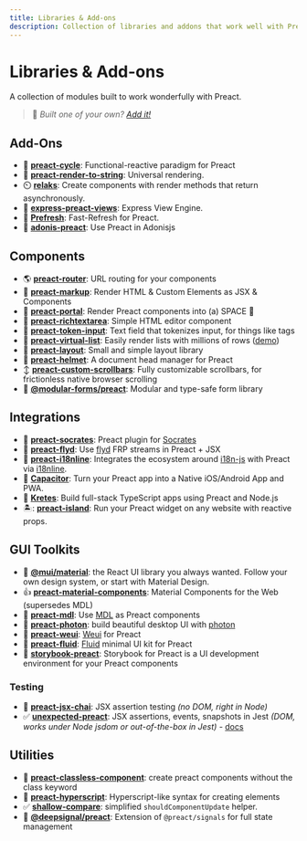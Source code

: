 ```yaml
---
title: Libraries & Add-ons
description: Collection of libraries and addons that work well with Preact
---
```


# Libraries & Add-ons

A collection of modules built to work wonderfully with Preact.

> :information_desk_person: _Built one of your own?
> [Add it!](https://github.com/preactjs/preact-www/blob/master/content/en/about/libraries-addons.md)_

## Add-Ons

- :repeat: **[preact-cycle](https://github.com/developit/preact-cycle)**: Functional-reactive paradigm for Preact
- :page_facing_up: **[preact-render-to-string](https://github.com/preactjs/preact-render-to-string)**: Universal rendering.
- :timer_clock: **[relaks](https://github.com/trambarhq/relaks)**: Create components with render methods that return asynchronously.
- :nut_and_bolt: **[express-preact-views](https://github.com/edwjusti/express-preact-views)**: Express View Engine.
- :floppy_disk: **[Prefresh](https://github.com/JoviDeCroock/prefresh)**: Fast-Refresh for Preact.
- :bookmark_tabs: **[adonis-preact](https://github.com/DonsWayo/adonis-preact)**: Use Preact in Adonisjs

## Components

- :earth_americas: **[preact-router](https://github.com/preactjs/preact-router)**: URL routing for your components
- :bookmark_tabs: **[preact-markup](https://github.com/developit/preact-markup)**: Render HTML & Custom Elements as JSX & Components
- :satellite: **[preact-portal](https://github.com/developit/preact-portal)**: Render Preact components into (a) SPACE :milky_way:
- :pencil: **[preact-richtextarea](https://github.com/developit/preact-richtextarea)**: Simple HTML editor component
- :bookmark: **[preact-token-input](https://github.com/developit/preact-token-input)**: Text field that tokenizes input, for things like tags
- :card_index: **[preact-virtual-list](https://github.com/developit/preact-virtual-list)**: Easily render lists with millions of rows ([demo](https://jsfiddle.net/developit/qqan9pdo/))
- :triangular_ruler: **[preact-layout](https://download.github.io/preact-layout/)**: Small and simple layout library
- :construction_worker: **[preact-helmet](https://github.com/download/preact-helmet)**: A document head manager for Preact
- :arrow_up_down: **[preact-custom-scrollbars](https://github.com/lucafalasco/preact-custom-scrollbars)**: Fully customizable scrollbars, for frictionless native browser scrolling
- 🧱 **[@modular-forms/preact](https://modularforms.dev/)**: Modular and type-safe form library

## Integrations

- :thought_balloon: **[preact-socrates](https://github.com/matthewmueller/preact-socrates)**: Preact plugin for [Socrates](http://github.com/matthewmueller/socrates)
- :rowboat: **[preact-flyd](https://github.com/xialvjun/preact-flyd)**: Use [flyd](https://github.com/paldepind/flyd) FRP streams in Preact + JSX
- :speech_balloon: **[preact-i18nline](https://github.com/download/preact-i18nline)**: Integrates the ecosystem around [i18n-js](https://github.com/everydayhero/i18n-js) with Preact via [i18nline](https://github.com/download/i18nline).
- :diamond_shape_with_a_dot_inside: **[Capacitor](https://capacitorjs.com/solution/preact)**: Turn your Preact app into a Native iOS/Android App and PWA.
- :ice_cube: **[Kretes](https://kretes.dev/docs/howtos/preact-setup/)**: Build full-stack TypeScript apps using Preact and Node.js
- 🏝: **[preact-island](https://github.com/mwood23/preact-island)**: Run your Preact widget on any website with reactive props.

## GUI Toolkits

- 🎴 **[@mui/material](https://github.com/mui/material-ui/tree/master/examples/material-ui-preact)**: the React UI library you always wanted. Follow your own design system, or start with Material Design.
- :thumbsup: **[preact-material-components](https://github.com/prateekbh/preact-material-components)**: Material Components for the Web (supersedes MDL)
- :white_square_button: **[preact-mdl](https://github.com/developit/preact-mdl)**: Use [MDL](https://getmdl.io) as Preact components
- :rocket: **[preact-photon](https://github.com/developit/preact-photon)**: build beautiful desktop UI with [photon](http://photonkit.com)
- :penguin: **[preact-weui](https://github.com/afeiship/preact-weui)**: [Weui](https://github.com/afeiship/preact-weui) for Preact
- 💅 **[preact-fluid](https://github.com/ajainvivek/preact-fluid)**: [Fluid](https://github.com/ajainvivek/preact-fluid) minimal UI kit for Preact
- :book: **[storybook-preact](https://github.com/storybooks/storybook/tree/next/app/preact)**: Storybook for Preact is a UI development environment for your Preact components

### Testing

- :microscope: **[preact-jsx-chai](https://github.com/developit/preact-jsx-chai)**: JSX assertion testing _(no DOM, right in Node)_
- :white_check_mark: **[unexpected-preact](https://github.com/bruderstein/unexpected-preact)**: JSX assertions, events, snapshots in Jest _(DOM, works under Node jsdom or out-of-the-box in Jest)_ - [docs](https://bruderstein.github.io/unexpected-preact/)

## Utilities

- :tophat: **[preact-classless-component](https://github.com/ld0rman/preact-classless-component)**: create preact components without the class keyword
- :hammer: **[preact-hyperscript](https://github.com/queckezz/preact-hyperscript)**: Hyperscript-like syntax for creating elements
- :white_check_mark: **[shallow-compare](https://github.com/tkh44/shallow-compare)**: simplified `shouldComponentUpdate` helper.
- :signal_strength: **[@deepsignal/preact](https://github.com/EthanStandel/deepsignal/tree/main/packages/preact)**: Extension of `@preact/signals` for full state management
